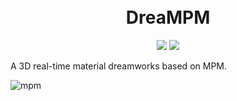 <h1 align="center">
  <br>DreaMPM<br>
</h1>
<div align="center">
<img src="https://img.shields.io/badge/build-passing-brightgreen"/>
<img src="https://img.shields.io/badge/Taichi-v1.6.0-blue"/>
</div>

A 3D real-time material dreamworks based on MPM.

![mpm](https://github.com/Zhuohua-HUANG/DreaMPM/assets/71301342/28d8ed75-b2c8-4425-be47-dc82ecb2db01)

